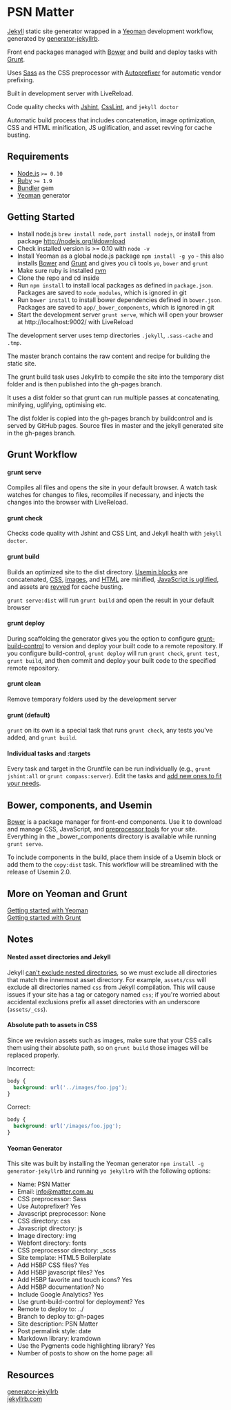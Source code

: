 # PSN Matter

[Jekyll](http://jekyllrb.com/) static site generator wrapped in a [Yeoman](http://yeoman.io/) development workflow, generated by [generator-jekyllrb](https://github.com/robwierzbowski/generator-jekyllrb).

Front end packages managed with [Bower](http://bower.io/) and build and deploy tasks with [Grunt](http://gruntjs.com/).

Uses [Sass](http://sass-lang.com/) as the CSS preprocessor with [Autoprefixer](https://github.com/ai/autoprefixer) for automatic vendor prefixing.

Built in development server with LiveReload.

Code quality checks with [Jshint](http://www.jshint.com/), [CssLint](http://csslint.net/), and `jekyll doctor`

Automatic build process that includes concatenation, image optimization, CSS and HTML minification, JS uglification, and asset revving for cache busting.


## Requirements

- [Node.js](http://nodejs.org/) `>= 0.10`
- [Ruby](http://www.ruby-lang.org/) `>= 1.9`
- [Bundler](http://gembundler.com/) gem
- [Yeoman](http://yeoman.io/) generator

## Getting Started

- Install node.js `brew install node`, `port install nodejs`, or install from package http://nodejs.org/#download
- Check installed version is >= 0.10 with `node -v`
- Install Yeoman as a global node.js package `npm install -g yo` - this also installs [Bower](http://bower.io/) and [Grunt](http://gruntjs.com/) and gives you cli tools `yo`, `bower` and `grunt`
- Make sure ruby is installed [rvm](http://rvm.io/rvm/install)
- Clone the repo and cd inside
- Run `npm install` to install local packages as defined in `package.json`. Packages are saved to `node_modules`, which is ignored in git
- Run `bower install` to install bower dependencies defined in `bower.json`. Packages are saved to `app/_bower_components`, which is ignored in git
- Start the development server `grunt serve`, which will open your browser at http://localhost:9002/ with LiveReload

The development server uses temp directories `.jekyll`, `.sass-cache` and `.tmp`.

The master branch contains the raw content and recipe for building the static site.

The grunt build task uses Jekyllrb to compile the site into the temporary dist folder and is then published into the gh-pages branch.

It uses a dist folder so that grunt can run multiple passes at concatenating, minifying, uglifying, optimising etc.

The dist folder is copied into the gh-pages branch by buildcontrol and is served by GitHub pages.
Source files in master and the jekyll generated site in the gh-pages branch.


## Grunt Workflow

#### grunt serve

Compiles all files and opens the site in your default browser. A watch task watches for changes to files, recompiles if necessary, and injects the changes into the browser with LiveReload.

#### grunt check

Checks code quality with Jshint and CSS Lint, and Jekyll health with `jekyll doctor`.

#### grunt build

Builds an optimized site to the dist directory. [Usemin blocks](https://github.com/yeoman/grunt-usemin#the-useminprepare-task) are concatenated, [CSS](https://github.com/gruntjs/grunt-contrib-cssmin), [images](https://github.com/gruntjs/grunt-contrib-imagemin), and [HTML](https://github.com/gruntjs/grunt-contrib-htmlmin) are minified, [JavaScript is uglified](https://github.com/gruntjs/grunt-contrib-uglify), and assets are [revved](https://github.com/yeoman/grunt-filerev) for cache busting.

`grunt serve:dist` will run `grunt build` and open the result in your default browser

#### grunt deploy

During scaffolding the generator gives you the option to configure [grunt-build-control](https://github.com/robwierzbowski/grunt-build-control) to version and deploy your built code to a remote repository. If you configure build-control, `grunt deploy` will run `grunt check`, `grunt test`, `grunt build`, and then commit and deploy your built code to the specified remote repository. 

#### grunt clean

Remove temporary folders used by the development server

#### grunt (default)

`grunt` on its own is a special task that runs `grunt check`, any tests you've added, and `grunt build`.

#### Individual tasks and :targets

Every task and target in the Gruntfile can be run individually (e.g., `grunt jshint:all` or `grunt compass:server`). Edit the tasks and [add new ones to fit your needs](http://gruntjs.com/configuring-tasks).


## Bower, components, and Usemin

[Bower](http://bower.io/) is a package manager for front-end components. Use it to download and manage CSS, JavaScript, and [preprocessor tools](https://github.com/Team-Sass) for your site. Everything in the _bower_components directory is available while running `grunt serve`.

To include components in the build, place them inside of a Usemin block or add them to the `copy:dist` task. This workflow will be streamlined with the release of Usemin 2.0.

## More on Yeoman and Grunt

[Getting started with Yeoman](http://yeoman.io/gettingstarted.html)  
[Getting started with Grunt](http://gruntjs.com/getting-started)

## Notes

#### Nested asset directories and Jekyll

Jekyll [can't exclude nested directories](https://github.com/jekyll/jekyll/issues/906), so we must exclude all directories that match the innermost asset directory. For example, `assets/css` will exclude all directories named `css` from Jekyll compilation. This will cause issues if your site has a tag or category named `css`; if you're worried about accidental exclusions prefix all asset directories with an underscore (`assets/_css`).

#### Absolute path to assets in CSS

Since we revision assets such as images, make sure that your CSS calls them using their absolute path, so on ``grunt build`` those images will be replaced properly.

Incorrect:
```css
body {
  background: url('../images/foo.jpg');
}
```

Correct:
```css
body {
  background: url('/images/foo.jpg');
}
```

#### Yeoman Generator

This site was built by installing the Yeoman generator `npm install -g generator-jekyllrb` and running `yo jekyllrb` with the following options:

- Name: PSN Matter
- Email: info@matter.com.au
- CSS preprocessor: Sass
- Use Autoprefixer? Yes
- Javascript preprocessor: None
- CSS directory: css
- Javascript directory: js
- Image directory: img
- Webfont directory: fonts
- CSS preprocessor directory: _scss
- Site template: HTML5 Boilerplate
- Add H5BP CSS files? Yes
- Add H5BP javascript files? Yes
- Add H5BP favorite and touch icons? Yes
- Add H5BP documentation? No
- Include Google Analytics? Yes
- Use grunt-build-control for deployment? Yes
- Remote to deploy to: ../
- Branch to deploy to: gh-pages
- Site description: PSN Matter
- Post permalink style: date
- Markdown library: kramdown
- Use the Pygments code highlighting library? Yes
- Number of posts to show on the home page: all


## Resources

[generator-jekyllrb](https://github.com/robwierzbowski/generator-jekyllrb)  
[jekyllrb.com](http://jekyllrb.com/)
